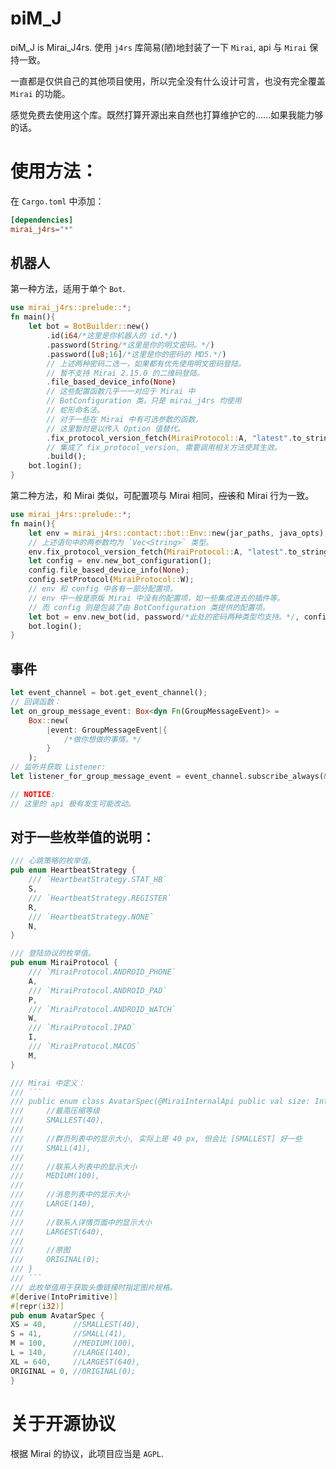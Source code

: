 # ɒiM_J
 ɒiM_J is Mirai_J4rs.
 使用 `j4rs` 库简易(陋)地封装了一下 `Mirai`, api 与 `Mirai` 保持一致。

 一直都是仅供自己的其他项目使用，所以完全没有什么设计可言，也没有完全覆盖 `Mirai` 的功能。

 感觉免费去使用这个库。既然打算开源出来自然也打算维护它的……如果我能力够的话。

 # 使用方法：
 在 `Cargo.toml` 中添加：
 ``` toml
[dependencies]
mirai_j4rs="*"
 ```

 ## 机器人
 第一种方法，适用于单个 `Bot`.
``` rust
use mirai_j4rs::prelude::*;
fn main(){
    let bot = BotBuilder::new()
        .id(i64/*这里是你机器人的 id.*/)
        .password(String/*这里是你的明文密码。*/)
        .password([u8;16]/*这里是你的密码的 MD5.*/)
        // 上述两种密码二选一，如果都有优先使用明文密码登陆。
        // 暂不支持 Mirai 2.15.0 的二维码登陆。
        .file_based_device_info(None)
        // 这些配置函数几乎一一对应于 Mirai 中
        // BotConfiguration 类，只是 mirai_j4rs 均使用
        // 蛇形命名法。
        // 对于一些在 Mirai 中有可选参数的函数，
        // 这里暂时是以传入 Option 值替代。
        .fix_protocol_version_fetch(MiraiProtocol::A, "latest".to_string())
        // 集成了 fix_protocol_version, 需要调用相关方法使其生效。
        .build();
    bot.login();
}
```
第二种方法，和 Mirai 类似，可配置项与 Mirai 相同，<s>应该</s>和 Mirai 行为一致。
``` rust
use mirai_j4rs::prelude::*;
fn main(){
    let env = mirai_j4rs::contact::bot::Env::new(jar_paths, java_opts);
    // 上述语句中的两参数均为 `Vec<String>` 类型。
    env.fix_protocol_version_fetch(MiraiProtocol::A, "latest".to_string());
    let config = env.new_bot_configuration();
    config.file_based_device_info(None);
    config.setProtocol(MiraiProtocol::W);
    // env 和 config 中各有一部分配置项。
    // env 中一般是原版 Mirai 中没有的配置项，如一些集成进去的插件等。
    // 而 config 则是包装了由 BotConfiguration 类提供的配置项。
    let bot = env.new_bot(id, password/*此处的密码两种类型均支持。*/, config);
    bot.login();
}
```
## 事件

``` rust
let event_channel = bot.get_event_channel();
// 回调函数：
let on_group_message_event: Box<dyn Fn(GroupMessageEvent)> =
    Box::new(
        |event: GroupMessageEvent|{
            /*做你想做的事情。*/
        }
    );
// 监听并获取 Listener:
let listener_for_group_message_event = event_channel.subscribe_always(&on_group_message_event);

// NOTICE:
// 这里的 api 极有发生可能改动。
```
## 对于一些枚举值的说明：
``` rust
/// 心跳策略的枚举值。
pub enum HeartbeatStrategy {
    /// `HeartbeatStrategy.STAT_HB`
    S,
    /// `HeartbeatStrategy.REGISTER`
    R,
    /// `HeartbeatStrategy.NONE`
    N,
}
```
``` rust
/// 登陆协议的枚举值。
pub enum MiraiProtocol {
    /// `MiraiProtocol.ANDROID_PHONE`
    A,
    /// `MiraiProtocol.ANDROID_PAD`
    P,
    /// `MiraiProtocol.ANDROID_WATCH`
    W,
    /// `MiraiProtocol.IPAD`
    I,
    /// `MiraiProtocol.MACOS`
    M,
}
```
``` rust
/// Mirai 中定义：
/// ```
/// public enum class AvatarSpec(@MiraiInternalApi public val size: Int) : Comparable<AvatarSpec> {
///     //最高压缩等级
///     SMALLEST(40),
///
///     //群员列表中的显示大小, 实际上是 40 px, 但会比 [SMALLEST] 好一些
///     SMALL(41),
///
///     //联系人列表中的显示大小
///     MEDIUM(100),
///
///     //消息列表中的显示大小
///     LARGE(140),
///     
///     //联系人详情页面中的显示大小
///     LARGEST(640),
///
///     //原图
///     ORIGINAL(0);
/// }
/// ```
/// 此枚举值用于获取头像链接时指定图片规格。
#[derive(IntoPrimitive)]
#[repr(i32)]
pub enum AvatarSpec {
XS = 40,      //SMALLEST(40),
S = 41,       //SMALL(41),
M = 100,      //MEDIUM(100),
L = 140,      //LARGE(140),
XL = 640,     //LARGEST(640),
ORIGINAL = 0, //ORIGINAL(0);
}
```
# 关于开源协议
<!-- 等我写完项目再研究一下，暂时是 `MIT`（因为此代码平台默认添加了一个 `MIT` 的协议文件，懒得改了）。 根据 Mirai 的协议，此项目后续应当是 `AGPL`. -->
根据 Mirai 的协议，此项目应当是 `AGPL`.